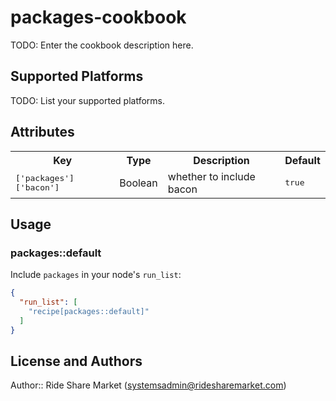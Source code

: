# packages-cookbook

TODO: Enter the cookbook description here.

## Supported Platforms

TODO: List your supported platforms.

## Attributes

<table>
  <tr>
    <th>Key</th>
    <th>Type</th>
    <th>Description</th>
    <th>Default</th>
  </tr>
  <tr>
    <td><tt>['packages']['bacon']</tt></td>
    <td>Boolean</td>
    <td>whether to include bacon</td>
    <td><tt>true</tt></td>
  </tr>
</table>

## Usage

### packages::default

Include `packages` in your node's `run_list`:

```json
{
  "run_list": [
    "recipe[packages::default]"
  ]
}
```

## License and Authors

Author:: Ride Share Market (<systemsadmin@ridesharemarket.com>)
